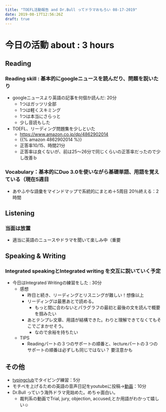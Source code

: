 ```yaml
---
title: "TOEFL活動報告 and Dr.Bull ってドラマおもろい 08-17-2019"
date: 2019-08-17T12:56:26Z
draft: true
---
```



# 今日の活動 about : 3 hours
## Reading
### Reading skill : 基本的にgoogleニュースを読んだり、問題を説いたり
* googleニュースより英語の記事を何個か読んだ: 20分
  * 1つはガッツリ全部
  * 1つは軽くスキミング
  * 1つは本当にさらっと
  * 少し音読もした
* TOEFL、リーディング問題集を少しといた
  * https://www.amazon.co.jp/dp/4862902014
  * {{% amazon 4862902014 %}}
  * 正答率10/15、時間21分
  * 正答率は良くないが、前は25～26分で同じくらいの正答率だったので少し改善ｂ

### Vocabulary：基本的にDuo 3.0を使いながら基礎単語、用語を覚えている（現在5週目
* あやふやな語彙をマインドマップで系統的にまとめ＋5周目 20％終える：2時間


## Listening
### 当面は放置
<!-- * 英語学校で小規模の模擬テストを実施
  * 全然練習してないのにほぼ満点だった
  * 毎日練習してるReadingとこの差はいったい…(´；ω；｀) -->
<!-- * 一番まだマシなので優先順位として一番下
* (Speakingも同じ姿勢をとってたらかなりできなくて焦った経緯があるが…(；・∀・)) -->
* 適当に英語のニュースやドラマを聞いて楽しみ中（重要

## Speaking & Writing
###  Integrated speakingとIntegrated writing を交互に説いていく予定
* 今日はIntegrated Writingの練習をした : 30分
  * 感想
    * 昨日と続き、リーディングとリスニングが難しい！想像以上
    * リーディングは最悪あとで読める。
      * もっと間に合わないとパラグラフの最初と最後の文を読んで概要を掴みたい
    * あとテンプレ文章、用語が結構できた。わりと理解できてなくてもそこでごまかせそう。
      * なので余裕を持ちたい
  * TIPS
    * Readingパートの３つのサポートの順番と、lectureパートの３つのサポートの順番は必ずしも同じではない？ 要注意かも

<!-- * 今日はIntegrated Speakingの練習をした : 20分
  * タイプはPart2(旧Part3)を2問
  * 感想
    * 初めてだったのでかなり苦戦
    * テンプレを作ってなれて行きたい
  * TIPS
    * Readingパートのさらに最初にアナウンスがあり、わりとそれが全体をすぐ把握するのに重要と感じた
    * Readingパートの後半の理由、詳細パートに対応して生徒が意見を述べているので、ヒントになってる？ -->

## その他
* [typingclub](https://www.typingclub.com/)でタイピング練習：5分
* モチベを上げるための英語の音声日記をyoutubeに投稿→[動画](https://youtu.be/7V9nYlVQcE4)：10分
* Dr.Bull っていう海外ドラマ見始めた。めちゃ面白い。
  * 裁判系の動画でTrial, jury, objection, accused,とか用語がわかって嬉しい☺